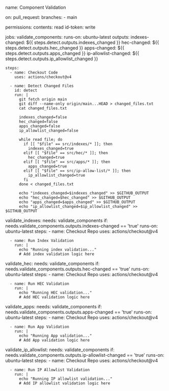 name: Component Validation

on:
  pull_request:
    branches:
      - main

permissions:
  contents: read
  id-token: write

jobs:
  validate_components:
    runs-on: ubuntu-latest
    outputs:
      indexes-changed: ${{ steps.detect.outputs.indexes_changed }}
      hec-changed: ${{ steps.detect.outputs.hec_changed }}
      apps-changed: ${{ steps.detect.outputs.apps_changed }}
      ip-allowlist-changed: ${{ steps.detect.outputs.ip_allowlist_changed }}

    steps:
      - name: Checkout Code
        uses: actions/checkout@v4

      - name: Detect Changed Files
        id: detect
        run: |
          git fetch origin main
          git diff --name-only origin/main...HEAD > changed_files.txt
          cat changed_files.txt

          indexes_changed=false
          hec_changed=false
          apps_changed=false
          ip_allowlist_changed=false

          while read file; do
            if [[ "$file" == src/indexes/* ]]; then
              indexes_changed=true
            elif [[ "$file" == src/hec/* ]]; then
              hec_changed=true
            elif [[ "$file" == src/apps/* ]]; then
              apps_changed=true
            elif [[ "$file" == src/ip-allow-list/* ]]; then
              ip_allowlist_changed=true
            fi
          done < changed_files.txt

          echo "indexes_changed=$indexes_changed" >> $GITHUB_OUTPUT
          echo "hec_changed=$hec_changed" >> $GITHUB_OUTPUT
          echo "apps_changed=$apps_changed" >> $GITHUB_OUTPUT
          echo "ip_allowlist_changed=$ip_allowlist_changed" >> $GITHUB_OUTPUT

  validate_indexes:
    needs: validate_components
    if: needs.validate_components.outputs.indexes-changed == 'true'
    runs-on: ubuntu-latest
    steps:
      - name: Checkout Repo
        uses: actions/checkout@v4

      - name: Run Index Validation
        run: |
          echo "Running index validation..."
          # Add index validation logic here

  validate_hec:
    needs: validate_components
    if: needs.validate_components.outputs.hec-changed == 'true'
    runs-on: ubuntu-latest
    steps:
      - name: Checkout Repo
        uses: actions/checkout@v4

      - name: Run HEC Validation
        run: |
          echo "Running HEC validation..."
          # Add HEC validation logic here

  validate_apps:
    needs: validate_components
    if: needs.validate_components.outputs.apps-changed == 'true'
    runs-on: ubuntu-latest
    steps:
      - name: Checkout Repo
        uses: actions/checkout@v4

      - name: Run App Validation
        run: |
          echo "Running App validation..."
          # Add App validation logic here

  validate_ip_allowlist:
    needs: validate_components
    if: needs.validate_components.outputs.ip-allowlist-changed == 'true'
    runs-on: ubuntu-latest
    steps:
      - name: Checkout Repo
        uses: actions/checkout@v4

      - name: Run IP Allowlist Validation
        run: |
          echo "Running IP allowlist validation..."
          # Add IP allowlist validation logic here